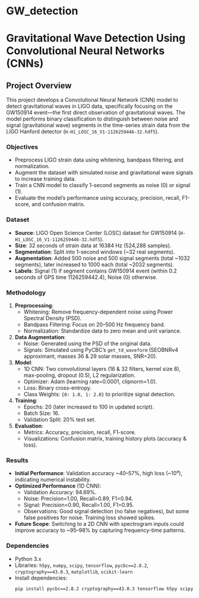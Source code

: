 # GW_detection
# Gravitational Wave Detection Using Convolutional Neural Networks (CNNs)

## Project Overview
This project develops a Convolutional Neural Network (CNN) model to detect gravitational waves in LIGO data, specifically focusing on the GW150914 event—the first direct observation of gravitational waves. The model performs binary classification to distinguish between noise and signal (gravitational wave) segments in the time-series strain data from the LIGO Hanford detector (`H-H1_LOSC_16_V1-1126259446-32.hdf5`).

### Objectives
- Preprocess LIGO strain data using whitening, bandpass filtering, and normalization.
- Augment the dataset with simulated noise and gravitational wave signals to increase training data.
- Train a CNN model to classify 1-second segments as noise (0) or signal (1).
- Evaluate the model’s performance using accuracy, precision, recall, F1-score, and confusion matrix.

### Dataset
- **Source**: LIGO Open Science Center (LOSC) dataset for GW150914 (`H-H1_LOSC_16_V1-1126259446-32.hdf5`).
- **Size**: 32 seconds of strain data at 16384 Hz (524,288 samples).
- **Segmentation**: Split into 1-second windows (~32 real segments).
- **Augmentation**: Added 500 noise and 500 signal segments (total ~1032 segments), later increased to 1000 each (total ~2032 segments).
- **Labels**: Signal (1) if segment contains GW150914 event (within 0.2 seconds of GPS time 1126259442.4), Noise (0) otherwise.

### Methodology
1. **Preprocessing**:
   - Whitening: Remove frequency-dependent noise using Power Spectral Density (PSD).
   - Bandpass Filtering: Focus on 20–500 Hz frequency band.
   - Normalization: Standardize data to zero mean and unit variance.
2. **Data Augmentation**:
   - Noise: Generated using the PSD of the original data.
   - Signals: Simulated using PyCBC’s `get_td_waveform` (SEOBNRv4 approximant, masses 36 & 29 solar masses, SNR=20).
3. **Model**:
   - 1D CNN: Two convolutional layers (16 & 32 filters, kernel size 8), max-pooling, dropout (0.5), L2 regularization.
   - Optimizer: Adam (learning rate=0.0001, clipnorm=1.0).
   - Loss: Binary cross-entropy.
   - Class Weights: `{0: 1.0, 1: 2.0}` to prioritize signal detection.
4. **Training**:
   - Epochs: 20 (later increased to 100 in updated script).
   - Batch Size: 16.
   - Validation Split: 20% test set.
5. **Evaluation**:
   - Metrics: Accuracy, precision, recall, F1-score.
   - Visualizations: Confusion matrix, training history plots (accuracy & loss).

### Results
- **Initial Performance**: Validation accuracy ~40–57%, high loss (~10⁹), indicating numerical instability.
- **Optimized Performance** (1D CNN):
  - Validation Accuracy: 94.69%.
  - Noise: Precision=1.00, Recall=0.89, F1=0.94.
  - Signal: Precision=0.90, Recall=1.00, F1=0.95.
  - Observations: Good signal detection (no false negatives), but some false positives for noise. Training loss showed spikes.
- **Future Scope**: Switching to a 2D CNN with spectrogram inputs could improve accuracy to ~95–98% by capturing frequency-time patterns.

### Dependencies
- Python 3.x
- Libraries: `h5py`, `numpy`, `scipy`, `tensorflow`, `pycbc==2.8.2`, `cryptography==43.0.3`, `matplotlib`, `scikit-learn`
- Install dependencies:
  ```bash
  pip install pycbc==2.8.2 cryptography==43.0.3 tensorflow h5py scipy numpy matplotlib scikit-learn
